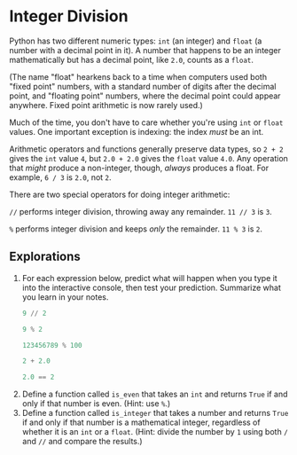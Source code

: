 # Integer Division

Python has two different numeric types: `int` (an integer) and `float` (a number with a decimal point in it). A
number that happens to be an integer mathematically but has a decimal point, like `2.0`, counts as a `float`.

(The name "float" hearkens back to a time when computers used both "fixed point" numbers, with a standard number of
digits after the decimal point, and "floating point" numbers, where the decimal point could appear anywhere. Fixed point
arithmetic is now rarely used.)

Much of the time, you don't have to care whether you're using `int` or `float` values. One important exception is
indexing: the index *must* be an int.

Arithmetic operators and functions generally preserve data types, so `2 + 2` gives the `int` value `4`, but `2.0 + 2.0`
gives the `float` value `4.0`. Any operation that *might* produce a non-integer, though, *always* produces a float.
For example, `6 / 3` is `2.0`, not `2`.

There are two special operators for doing integer arithmetic:

`//` performs integer division, throwing away any remainder. `11 // 3` is `3`.

`%` performs integer division and keeps *only* the remainder. `11 % 3` is `2`.

## Explorations
1. For each expression below, predict what will happen when you type it into the interactive console, then test your
prediction. Summarize what you learn in your notes.
    ```python
    9 // 2
    ```
    ```python
    9 % 2
    ```
    ```python
    123456789 % 100
    ```
    ```python
    2 + 2.0
    ```
    ```python
    2.0 == 2
    ```
1. Define a function called `is_even` that takes an `int` and returns `True` if and only if that number is even. (Hint:
use `%`.)
1. Define a function called `is_integer` that takes a number and returns `True` if and only if that number is a
mathematical integer, regardless of whether it is an `int` or a `float`. (Hint: divide the number by `1` using both `/`
and `//` and compare the results.)
